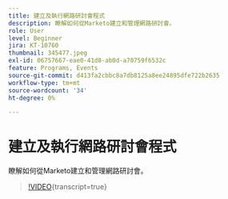 ```yaml
---
title: 建立及執行網路研討會程式
description: 瞭解如何從Marketo建立和管理網路研討會。
role: User
level: Beginner
jira: KT-10760
thumbnail: 345477.jpeg
exl-id: 06757667-eae0-41d8-ab0d-a70759f6532c
feature: Programs, Events
source-git-commit: d413fa2cbbc8a7db8125a8ee24895dfe722b2635
workflow-type: tm+mt
source-wordcount: '34'
ht-degree: 0%

---
```


# 建立及執行網路研討會程式

瞭解如何從Marketo建立和管理網路研討會。

>[!VIDEO](https://video.tv.adobe.com/v/345477/?quality=12&learn=on){transcript=true}

